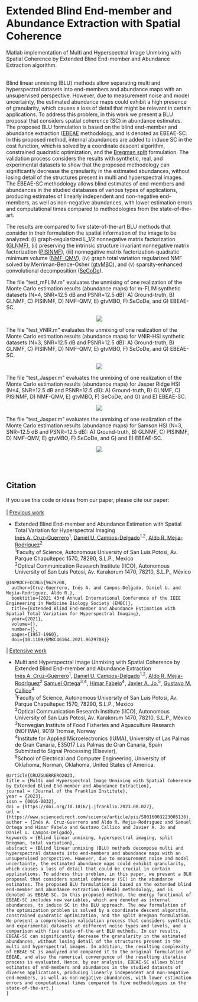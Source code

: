 # Extended Blind End-member and Abundance Extraction with Spatial Coherence
Matlab implementation of Multi and Hyperspectral Image Unmixing with Spatial Coherence by Extended Blind End-member and Abundance Extraction algorithm. <br><br>

Blind linear unmixing (BLU) methods allow separating multi and hyperspectral datasets into end-members and abundance maps with an unsupervised perspective. However, due to measurement noise and model uncertainty, the estimated abundance maps could exhibit a high presence of granularity, which causes a loss of detail that might be relevant in certain applications. To address this problem, in this work we present a BLU proposal that considers spatial coherence (SC) in abundance estimates. The proposed BLU formulation is based on the blind end-member and abundance extraction ([EBEAE](https://ieeexplore.ieee.org/stamp/stamp.jsp?tp=&arnumber=8931797) methodology, and is denoted as EBEAE-SC. In this proposed method, internal abundances are added to induce SC in the cost function, which is solved by a coordinate descent algorithm, constrained quadratic optimization, and the [Bregman split](https://link.springer.com/content/pdf/10.1007/s10915-009-9331-z.pdf) formulation. The validation process considers the results with synthetic, real, and experimental datasets to show that the proposed methodology can significantly decrease the granularity in the estimated abundances, without losing detail of the structures present in multi and hyperspectral images. The  EBEAE-SC methodology allows blind estimates of end-members and abundances in the studied databases of various types of applications, producing estimates of linearly independent and non-negative end-members, as well as non-negative abundances, with lower estimation errors and computational times compared to methodologies from the state-of-the-art. <br>

The results are compared to five state-of-the-art BLU methods that consider in their formulation the spatial information of the image to be analyzed: (i) graph-regularized L_1/2 nonnegative matrix factorization ([GLNMF](https://ieeexplore.ieee.org/abstract/document/7892882)), (ii) preserving the intrinsic structure invariant nonnegative matrix factorization ([PISINMF](https://www.mdpi.com/1424-8220/18/10/3528)), (iii) nonnegative matrix factorization-quadratic minimum volume ([NMF-QMV](http://www.lx.it.pt/~bioucas/files/ieee_tgrs_2019_NMF-QMV.pdf)), (iv) graph total variation regularized NMF solved by Merriman-Bence-Osher ([gtvMBO](https://drive.google.com/file/d/1Y3idFAXUmjsPG5pUA-hzc913UgdFMAGd/view)), and (v) sparsity-enhanced convolutional decomposition ([SeCoDe](https://openremotesensing.net/wp-content/uploads/2021/04/2021_IEEE_TGRS_unmixing_tensor.pdf)).<br>



The file "test_mFLIM.m" evaluates the unmixing of one realization of the Monte Carlo estimation results (abundance maps) for m-FLIM synthetic datasets (N=4, SNR=12.5 dB and PSNR=12.5 dB): A) Ground-truth, B) GLNMF, C) PISINMF, D) NMF-QMV, E) gtvMBO, F) SeCoDe, and G) EBEAE-SC. <br>

<p align="center">
<img src='Amflim.png'> <br>
</p>
The file "test_VNIR.m" evaluates the unmixing of one realization of the Monte Carlo estimation results (abundance maps) for VNIR-HSI synthetic datasets (N=3, SNR=12.5 dB and PSNR=12.5 dB): A) Ground-truth, B) GLNMF, C) PISINMF, D) NMF-QMV, E) gtvMBO, F) SeCoDe, and G) EBEAE-SC.<br>

<p align="center">
<img src='A_vnir.png'> <br>
</p>

The file "test_Jasper.m" evaluates the unmixing of one realization of the Monte Carlo estimation results (abundance maps) for Jasper Ridge HSI (N=4, SNR=12.5 dB and PSNR=12.5 dB): A) Ground-truth, B) GLNMF, C) PISINMF, D) NMF-QMV, E) gtvMBO, F) SeCoDe, and G) and E) EBEAE-SC. <br>

<p align="center">
<img src='jasper.png'> <br>
</p>
 The file "test_Jasper.m" evaluates the unmixing of one realization of the Monte Carlo estimation results (abundance maps) for Samson HSI (N=3, SNR=12.5 dB and PSNR=12.5 dB): A) Ground-truth, B) GLNMF, C) PISINMF, D) NMF-QMV, E) gtvMBO, F) SeCoDe, and G) and E) EBEAE-SC. <br>

<p align="center">
<img src='samson.png'> <br>
</p><br><br>
  
 

## Citation
If you use this code or ideas from our paper, please cite our paper:<br> <br>
 | [Previous work](https://ieeexplore.ieee.org/document/9629708)  <br>
 * Extended Blind End-member and Abundance Estimation with Spatial Total Variation for Hyperspectral Imaging<br>
 [Inés A. Cruz-Guerrero](https://orcid.org/0000-0001-8034-8530)<sup>1</sup>,
 [Daniel U. Campos-Delgado](https://orcid.org/0000-0002-1555-0131)<sup>1,2</sup>,
 [Aldo R. Mejía-Rodríguez](https://orcid.org/0000-0003-0704-0681)<sup>2</sup> <br>
<sup>1</sup>Faculty of Science, Autonomous University of San Luis Potosí, Av. Parque Chapultepec 1570, 78290, S.L.P., Mexico<br>
<sup>2</sup>Optical Communication Research Institute (IICO), Autonomous University of San Luis Potosí, Av. Karakorum 1470, 78210, S.L.P., México<br>

```
@INPROCEEDINGS{9629708,
  author={Cruz-Guerrero, Inés A. and Campos-Delgado, Daniel U. and Mejía-Rodríguez, Aldo R.},
  booktitle={2021 43rd Annual International Conference of the IEEE Engineering in Medicine Biology Society (EMBC)}, 
  title={Extended Blind End-member and Abundance Estimation with Spatial Total Variation for Hyperspectral Imaging}, 
  year={2021},
  volume={},
  number={},
  pages={1957-1960},
  doi={10.1109/EMBC46164.2021.9629708}}
```
| [Extensive work](https://www.sciencedirect.com/science/article/abs/pii/S0016003223005136) <br>
* Multi and Hyperspectral Image Unmixing with Spatial Coherence by Extended Blind End-member and Abundance Extraction <br>
 [Inés A. Cruz-Guerrero](https://orcid.org/0000-0001-8034-8530)<sup>1</sup>,
 [Daniel U. Campos-Delgado](https://orcid.org/0000-0002-1555-0131)<sup>1,2</sup>,
 [Aldo R. Mejía-Rodríguez](https://orcid.org/0000-0003-0704-0681)<sup>2</sup>
 [Samuel Ortega](https://orcid.org/0000-0002-7519-954X)<sup>3,4</sup>,
 [Himar Fabelo](https://orcid.org/0000-0002-9794-490X)<sup>4</sup>,
 [Javier A. Jo.](https://orcid.org/0000-0001-6368-2246)<sup>5</sup>,
 [Gustavo M. Callico](https://orcid.org/0000-0002-3784-5504)<sup>4</sup> <br>
<sup>1</sup>Faculty of Science, Autonomous University of San Luis Potosí, Av. Parque Chapultepec 1570, 78290, S.L.P., Mexico<br>
<sup>2</sup>Optical Communication Research Institute (IICO), Autonomous University of San Luis Potosí, Av. Karakorum 1470, 78210, S.L.P., México<br>
<sup>3</sup>Norwegian Institute of Food Fisheries and Aquaculture Research (NOFIMA), 9019 Tromsø, Norway<br>
<sup>4</sup>Institute for Applied Microelectronics (IUMA), University of Las Palmas de Gran Canaria, E35017 Las Palmas de Gran Canaria, Spain<br>
Submitted to Signal Processing (Elsevier),<br>
<sup>5</sup>School of Electrical and Computer Engineering, University of Oklahoma, Norman, Oklahoma, United States of America.<br>

```
@article{CRUZGUERRERO2023,
title = {Multi and Hyperspectral Image Unmixing with Spatial Coherence by Extended Blind End-member and Abundance Extraction},
journal = {Journal of the Franklin Institute},
year = {2023},
issn = {0016-0032},
doi = {https://doi.org/10.1016/j.jfranklin.2023.08.027},
url = {https://www.sciencedirect.com/science/article/pii/S0016003223005136},
author = {Inés A. Cruz-Guerrero and Aldo R. Mejıa-Rodrıguez and Samuel Ortega and Himar Fabelo and Gustavo Callico and Javier A. Jo and Daniel U. Campos-Delgado},
keywords = {Blind linear unmixing, hyperspectral imaging, split Bregman, total variation},
abstract = {Blind linear unmixing (BLU) methods decompose multi and hyperspectral datasets into end-members and abundance maps with an unsupervised perspective. However, due to measurement noise and model uncertainty, the estimated abundance maps could exhibit granularity, which causes a loss of detail that could be crucial in certain applications. To address this problem, in this paper, we present a BLU proposal that considers spatial coherence (SC) in the abundance estimates. The proposed BLU formulation is based on the extended blind end-member and abundance extraction (EBEAE) methodology, and is denoted as EBEAE-SC. In this proposed method, the energy functional of EBEAE-SC includes new variables, which are denoted as internal abundances, to induce SC in the BLU approach. The new formulation of the optimization problem is solved by a coordinate descent algorithm, constrained quadratic optimization, and the split Bregman formulation. We present a comprehensive validation process that considers synthetic and experimental datasets at different noise types and levels, and a comparison with five state-of-the-art BLU methods. In our results, EBEAE-SC can significantly decrease the granularity in the estimated abundances, without losing detail of the structures present in the multi and hyperspectral images. In addition, the resulting complexity of EBEAE-SC is analyzed and compared it to the original formulation of EBEAE, and also the numerical convergence of the resulting iterative process is evaluated. Hence, by our analysis, EBEAE-SC allows blind estimates of end-members and abundances in the studied datasets of diverse applications, producing linearly independent and non-negative end-members, as well as non-negative abundances, with lower estimation errors and computational times compared to five methodologies in the state-of-the-art.}
}
```

